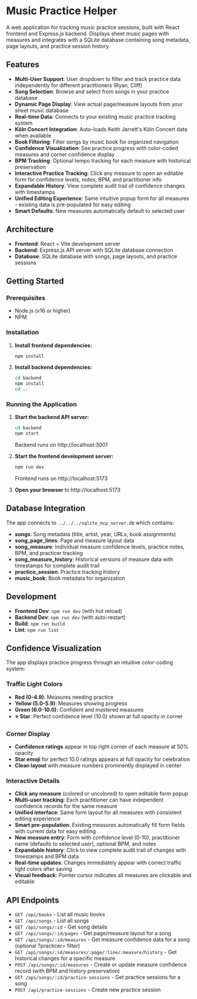 # Music Practice Helper

A web application for tracking music practice sessions, built with React frontend and Express.js backend. Displays sheet music pages with measures and integrates with a SQLite database containing song metadata, page layouts, and practice session history.

## Features

- **Multi-User Support**: User dropdown to filter and track practice data independently for different practitioners (Ryan, Cliff)
- **Song Selection**: Browse and select from songs in your practice database
- **Dynamic Page Display**: View actual page/measure layouts from your sheet music database
- **Real-time Data**: Connects to your existing music practice tracking system
- **Köln Concert Integration**: Auto-loads Keith Jarrett's Köln Concert data when available
- **Book Filtering**: Filter songs by music book for organized navigation
- **Confidence Visualization**: See practice progress with color-coded measures and corner confidence display
- **BPM Tracking**: Optional tempo tracking for each measure with historical preservation
- **Interactive Practice Tracking**: Click any measure to open an editable form for confidence levels, notes, BPM, and practitioner info
- **Expandable History**: View complete audit trail of confidence changes with timestamps
- **Unified Editing Experience**: Same intuitive popup form for all measures - existing data is pre-populated for easy editing
- **Smart Defaults**: New measures automatically default to selected user

## Architecture

- **Frontend**: React + Vite development server
- **Backend**: Express.js API server with SQLite database connection
- **Database**: SQLite database with songs, page layouts, and practice sessions

## Getting Started

### Prerequisites

- Node.js (v16 or higher)
- NPM

### Installation

1. **Install frontend dependencies:**
   ```bash
   npm install
   ```

2. **Install backend dependencies:**
   ```bash
   cd backend
   npm install
   cd ..
   ```

### Running the Application

1. **Start the backend API server:**
   ```bash
   cd backend
   npm start
   ```
   Backend runs on http://localhost:3001

2. **Start the frontend development server:**
   ```bash
   npm run dev
   ```
   Frontend runs on http://localhost:5173

3. **Open your browser** to http://localhost:5173

## Database Integration

The app connects to `../../../sqlite_mcp_server.db` which contains:
- **songs**: Song metadata (title, artist, year, URLs, book assignments)
- **song_page_lines**: Page and measure layout data  
- **song_measure**: Individual measure confidence levels, practice notes, BPM, and practicer tracking
- **song_measure_history**: Historical versions of measure data with timestamps for complete audit trail
- **practice_session**: Practice tracking history
- **music_book**: Book metadata for organization

## Development

- **Frontend Dev**: `npm run dev` (with hot reload)
- **Backend Dev**: `npm run dev` (with auto-restart)
- **Build**: `npm run build`
- **Lint**: `npm run lint`

## Confidence Visualization

The app displays practice progress through an intuitive color-coding system:

### **Traffic Light Colors**
- **Red (0-4.9)**: Measures needing practice
- **Yellow (5.0-5.9)**: Measures showing progress  
- **Green (6.0-10.0)**: Confident and mastered measures
- **⭐ Star**: Perfect confidence level (10.0) shown at full opacity in corner

### **Corner Display**
- **Confidence ratings** appear in top right corner of each measure at 50% opacity
- **Star emoji** for perfect 10.0 ratings appears at full opacity for celebration
- **Clean layout** with measure numbers prominently displayed in center

### **Interactive Details**
- **Click any measure** (colored or uncolored) to open editable form popup
- **Multi-user tracking**: Each practitioner can have independent confidence records for the same measure
- **Unified interface**: Same form layout for all measures with consistent editing experience
- **Smart pre-population**: Existing measures automatically fill form fields with current data for easy editing
- **New measure entry**: Form with confidence level (0-10), practitioner name (defaults to selected user), optional BPM, and notes
- **Expandable history**: Click to view complete audit trail of changes with timestamps and BPM data
- **Real-time updates**: Changes immediately appear with correct traffic light colors after saving
- **Visual feedback**: Pointer cursor indicates all measures are clickable and editable

## API Endpoints

- `GET /api/books` - List all music books
- `GET /api/songs` - List all songs
- `GET /api/songs/:id` - Get song details
- `GET /api/songs/:id/pages` - Get page/measure layout for a song
- `GET /api/songs/:id/measures` - Get measure confidence data for a song (optional ?practicer= filter)
- `GET /api/songs/:id/measures/:page/:line/:measure/history` - Get historical changes for a specific measure
- `POST /api/songs/:id/measures` - Create or update measure confidence record (with BPM and history preservation)
- `GET /api/songs/:id/practice-sessions` - Get practice sessions for a song
- `POST /api/practice-sessions` - Create new practice session
